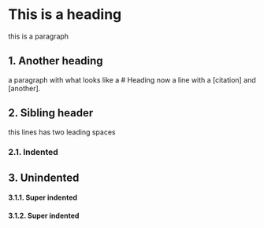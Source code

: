 # This is a heading

this is a paragraph

## 1. Another heading

a paragraph with what looks like a # Heading
now a line with a [citation] and [another].

## 2. Sibling header

  this lines has two leading spaces

### 2.1. Indented

## 3. Unindented

#### 3.1.1. Super indented
#### 3.1.2. Super indented
